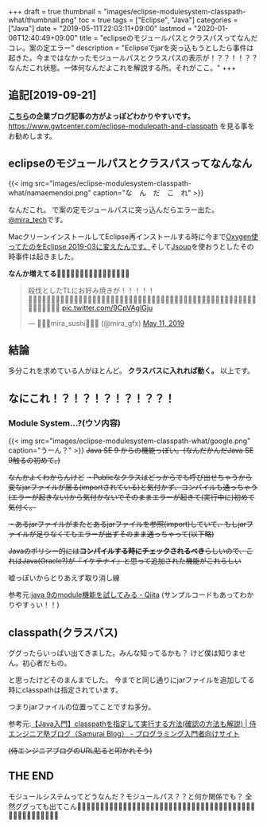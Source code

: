+++
draft = true
thumbnail = "images/eclipse-modulesystem-classpath-what/thumbnail.png"
toc = true
tags = ["Eclipse", "Java"]
categories = ["Java"]
date = "2019-05-11T22:03:11+09:00"
lastmod = "2020-01-06T12:40:49+09:00"
title = "eclipseのモジュールパスとクラスパスってなんだコレ。案の定エラー"
description = "Eclipseでjarを突っ込もうとしたら事件は起きた。今まではなかったモジュールパスとクラスパスの表示が！？？！！？？なんだこれ状態。一体何なんだよこれを解説する所。それがここ。"
+++
## 追記[2019-09-21]
[**こちら**](https://www.gwtcenter.com/eclipse-modulepath-and-classpath)**の企業ブログ記事の方がよっぽどわかりやすいです。**
https://www.gwtcenter.com/eclipse-modulepath-and-classpath を見る事をお勧めします。

## eclipseのモジュールパスとクラスパスってなんなん

{{< img src="images/eclipse-modulesystem-classpath-what/namaemendoi.png" caption="な　ん　だ　こ　れ" >}}

なんだこれ。
で案の定モジュールパスに突っ込んだらエラー出た。
[@mira_tech](twitter.com/mira_gfx)です。

MacクリーンインストールしてEclipse再インストールする時に今まで[Oxygen使ってたのをEclipse 2019-03に変えたんです。](http://mergedoc.osdn.jp/)そして[Jsoup](https://jsoup.org)を使おうとしたその時事件は起きました。

**なんか増えてる🤔🤔🤔🤔🤔🤔🤔🤔🤔🤔🤔🤔🤔🤔🤔🤔**

<blockquote class="twitter-tweet"><p lang="ja" dir="ltr">殺伐としたTLにお好み焼きが！！！！！<br>🍣🍣🍣🍣🍣🍣🍣🍣🍣🍣🍣🍣🍣🍣🍣🍣🍣🍣🍣🍣🍣🍣🍣🍣🍣🍣🍣🍣🍣🍣🍣🍣🍣🍣🍣🍣🍣🍣🍣🍣🍣🍣🍣🍣🍣🍣🍣🍣🍣🍣🍣🍣🍣🍣🍣🍣🍣 <a href="https://t.co/9CpVAgIGju">pic.twitter.com/9CpVAgIGju</a></p>&mdash; 🍣🍣🍣mira_sushi🍣🍣🍣 (@mira_gfx) <a href="https://twitter.com/mira_gfx/status/1127144118126145536?ref_src=twsrc%5Etfw">May 11, 2019</a></blockquote> <script async src="https://platform.twitter.com/widgets.js" charset="utf-8"></script> 

## 結論
多分これを求めている人がほとんど。
**クラスバスに入れれば動く。**
以上です。

## なにこれ！？！？！？！？！？？！
### Module System…?(ウソ内容)
{{< img src="images/eclipse-modulesystem-classpath-what/google.png" caption="うーん？" >}}
~~Java SE 9 からの機能っぽい。(なんだかんだJava SE 9触るの初めて。)~~

~~なんかよくわからんけど~~
~~・Publicなクラスはどっからでも呼び出せちゃうから変なjarファイルが居る(importされている)と気付かず、コンパイルも通っちゃう(エラーが起きない)から気付かないでそのままエラーが起きて(実行中に)初めて気付く。~~

~~・あるjarファイルがまたとあるjarファイルを参照(import)していて、もしjarファイルが足りなくてもエラーが出ずそのまま通っちゃって(以下略)~~

~~Javaのポリシー的には**コンパイルする時にチェックされるべき**らしいので、これはJava(Oracle?)が『イケテナイ』と思って追加された機能がこれらしい~~

嘘っぽいからとりあえず取り消し線 

参考元:[java 9のmodule機能を試してみる - Qiita](https://qiita.com/nmatsui/items/73ad642838631bcdc92e) 
(サンプルコードもあってわかりやすぅい！！) 

## classpath(クラスバス)
ググったらいっぱい出てきました。みんな知ってるかも？
けど僕は知りません。初心者だもの。

と思ったけどそのまんまでした。
今までと同じ通りにjarファイルを追加してる時にclasspathは指定されています。

つまりjarファイルの位置ってことですね多分。

参考元:[【Java入門】classpathを指定して実行する方法(確認の方法も解説) | 侍エンジニア塾ブログ（Samurai Blog） - プログラミング入門者向けサイト](https://www.sejuku.net/blog/62990)

~~(侍エンジニアブログのURL貼ると叩かれそう)~~


## THE END

モジュールシステムってどうなんだ？モジュールパス？？と何か関係でも？
全然ググっても出てこん🤔🤔🤔🤔🤔🤔🤔🤔🤔🤔🤔🤔🤔🤔🤔🤔🤔🤔🤔🤔🤔🤔🤔🤔🤔🤔🤔🤔🤔🤔🤔🤔🤔🤔🤔🤔🤔🤔🤔🤔🤔🤔🤔🤔🤔🤔🤔🤔🤔🤔 